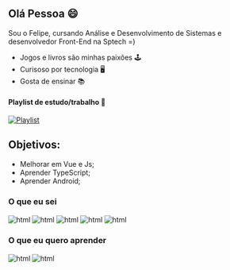 ## Olá Pessoa 😄
Sou o Felipe, cursando Análise e Desenvolvimento de Sistemas e desenvolvedor Front-End na Sptech =)
- Jogos e livros são minhas paixões 🕹️
- Curisoso por tecnologia 🖥️
- Gosta de ensinar 📚

#### Playlist de estudo/trabalho 🎵
[![Playlist](https://img.shields.io/badge/Spotify-1ED760?&style=for-the-badge&logo=spotify&logoColor=white)](https://open.spotify.com/playlist/3gT5aUlybOmmSF9uebjSch?si=b51d39ad9c1347a4)

## Objetivos:
- Melhorar em Vue e Js;
- Aprender TypeScript;
- Aprender Android;

### O que eu sei
<div style="display: inline_block">
    <img align="center" alt="html" src="https://img.shields.io/badge/HTML5-E34F26?style=for-the-badge&logo=html5&logoColor=white"/>
    <img align="center" alt="html" src="https://img.shields.io/badge/CSS3-1572B6?style=for-the-badge&logo=css3&logoColor=white"/>
    <img align="center" alt="html" src="https://img.shields.io/badge/JavaScript-F7DF1E?style=for-the-badge&logo=javascript&logoColor=black"/>
    <img align="center" alt="html" src="https://img.shields.io/badge/Vue.js-35495E?style=for-the-badge&logo=vue.js&logoColor=4FC08D"/>
    <img align="center" alt="html" src="https://img.shields.io/badge/React-20232A?style=for-the-badge&logo=react&logoColor=61DAFB"/>
</div>

### O que eu quero aprender
<div style="display: inline_block">
    <img align="center" alt="html" src="https://img.shields.io/badge/TypeScript-007ACC?style=for-the-badge&logo=typescript&logoColor=white"/>
    <img align="center" alt="html" src="https://img.shields.io/badge/Android-3DDC84?style=for-the-badge&logo=android&logoColor=white"/>
</div>
